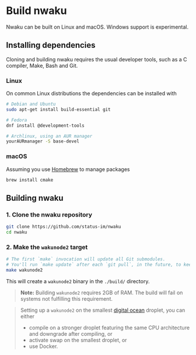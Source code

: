 # Build nwaku

Nwaku can be built on Linux and macOS.
Windows support is experimental.

## Installing dependencies

Cloning and building nwaku requires the usual developer tools,
such as a C compiler, Make, Bash and Git.

### Linux

On common Linux distributions the dependencies can be installed with

```sh
# Debian and Ubuntu
sudo apt-get install build-essential git

# Fedora
dnf install @development-tools

# Archlinux, using an AUR manager
yourAURmanager -S base-devel
```

### macOS

Assuming you use [Homebrew](https://brew.sh/) to manage packages

```sh
brew install cmake
```

## Building nwaku

### 1. Clone the nwaku repository

```sh
git clone https://github.com/status-im/nwaku
cd nwaku
```

### 2. Make the `wakunode2` target

```sh
# The first `make` invocation will update all Git submodules.
# You'll run `make update` after each `git pull`, in the future, to keep those submodules up to date.
make wakunode2
```

This will create a `wakunode2` binary in the `./build/` directory.

> **Note:** Building `wakunode2` requires 2GB of RAM.
The build will fail on systems not fulfilling this requirement. 

> Setting up a `wakunode2` on the smallest [digital ocean](https://docs.digitalocean.com/products/droplets/how-to/) droplet, you can either
> * compile on a stronger droplet featuring the same CPU architecture and downgrade after compiling, or
> * activate swap on the smallest droplet, or
> * use Docker.
